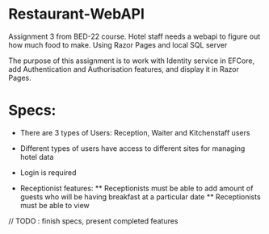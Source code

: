 # Restaurant-WebAPI
Assignment 3 from BED-22 course. Hotel staff needs a webapi to figure out how much food to make. Using Razor Pages and local SQL server

The purpose of this assignment is to work with Identity service in EFCore, add Authentication and Authorisation features, and display it in Razor Pages.

# Specs:
* There are 3 types of Users: Reception, Waiter and Kitchenstaff users
* Different types of users have access to different sites for managing hotel data
* Login is required

* Receptionist features:
** Receptionists must be able to add amount of guests who will be having breakfast at a particular date
** Receptionists must be able to view 

// TODO : finish specs, present completed features
